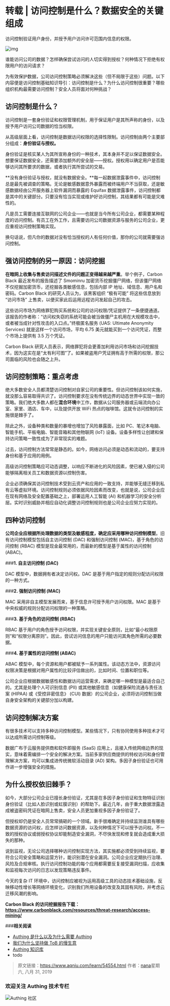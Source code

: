 # 转载 | 访问控制是什么？数据安全的关键组成

访问控制验证用户身份，并授予用户访问许可范围内信息的权限。

<!-- more -->

![img](https://www.aqniu.com/wp-content/uploads/2019/08/bigstock-219048286_1200x-1.jpg)

谁能访问公司的数据？怎样确保尝试访问的人切实得到授权？何种情况下拒绝有权限用户的访问请求？

为有效保护数据，公司访问控制策略必须解决这些（但不局限于这些）问题。以下内容便是访问控制基础知识导引：访问控制是什么？为什么访问控制很重要？哪些组织机构最需要访问控制？安全人员将面对何种挑战？

## 访问控制是什么？

访问控制是一套身份验证和权限管理机制，用于保证用户是其所声称的身份，以及授予用户访问公司数据的恰当权限。

从高级层面上看，访问控制是数据访问权限的选择性限制。访问控制由两个主要部分组成：**身份验证与授权。**

身份验证是核实某人为其所宣称身份的一种技术，其本身并不足以保证数据安全。想要保证数据安全，还需要添加额外的安全层——授权。授权用以确定用户是否能够访问其所要求的数据，或者执行其所尝试的交易。

**没有身份验证与授权，就没有数据安全。**每一起数据泄露事件中，访问控制总是最先被调查的策略。无论是敏感数据意外暴露而被终端用户不当获取，还是敏感数据经由公开服务器上软件漏洞而暴露的 Equifax 数据泄露事件，访问控制都是其中的关键部分。只要没有恰当实现或维护好访问控制，其结果都有可能是灾难性的。

凡是员工需要连接互联网的公司企业——也就是当今所有公司企业，都需要某种程度的访问控制。有员工在外工作，且需要访问公司数据资源与服务的公司企业，更应重视访问控制策略实现。

换句话说，但凡你的数据对没有恰当授权的人有任何价值，那你的公司就需要强访问控制。

## 强访问控制的另一原因：访问挖掘

**在暗网上收集与售卖访问描述文件的问题正变得越来越严重**。举个例子，Carbon Black 最近发布的报告描述了 Smominru 加密货币挖掘僵尸网络，但该僵尸网络不仅挖掘加密货币，还挖掘各类敏感信息，包括内部 IP 地址、域信息、用户名和密码。Carbon Black 的研究人员认为，该黑客组织 “极有可能” 将这些信息放到 “访问市场” 上售卖，以便买家此后运用远程访问发起自己的攻击。

这些访问市场为网络罪犯购买系统和公司的访问权限/凭证提供了一条便捷通道。该报告的作者称：“访问权失窃的系统可能会被当做僵尸主机用在大规模攻击中，或者被当成针对性攻击的入口点。”终极匿名服务 (UAS: Ultimate Anonymity Services) 就是这样一个访问市场，平均 6.75 美元就能买到一个访问凭证，而整个市场上提供有 3.5 万个凭证。

Carbon Black 研究人员表示，网络罪犯将会更善加利用访问市场和访问挖掘技术，因为这实在是“太有利可图”了。如果被盗用户凭证拥有高于所需的权限，那公司面临的风险也会随之上升。

## 访问控制策略：重点考虑

绝大多数安全人员都清楚访问控制对自家公司的重要性。但访问控制该如何实施，就没那么容易取得共识了。访问控制要求在没有传统边界的动态世界中实现一致的策略。我们绝大多数人都在**混合环境**中工作，数据从公司服务器或云端流向办公室、家里、酒店、车中，以及提供开放 WiFi 热点的咖啡馆。这就令访问控制的实施很是棘手了。

除此之外，设备种类和数量的暴增也增加了风险暴露面，比如 PC、笔记本电脑、智能手机、平板电脑、智能音箱和其他物联网 (IoT) 设备。设备多样性让创建和保持访问策略一致性成为了非常现实的难题。

过去，访问控制方法常常是静态的。如今，网络访问必须是动态和流动的，要支持身份和基于应用的用例。

高级访问控制策略应可动态调整，以响应不断进化的风险因素，使已被入侵的公司能够隔离相关员工和数据资源以控制伤害。

企业必须确保其访问控制技术受到云资产和应用的一致支持，并能够无缝迁移到私有云等虚拟环境。访问控制规则必须依据风险因素而改变，也就是说，公司企业应在现有网络及安全配置基础之上，部署运用人工智能 (AI) 和机器学习的安全分析层。实时识别威胁并相应自动化调整访问控制规则也是公司企业应努力实现的。

## 四种访问控制

**公司企业应根据所处理数据的类型及敏感程度，确定应采用哪种访问控制模型**。旧有访问控制模型包括自主访问控制 (DAC) 和强制访问控制 (MAC)，基于角色的访问控制 (RBAC) 模型是现金最常用的，而最新的模型是基于属性的访问控制 (ABAC)。

###**1. 自主访问控制 (DAC)**

DAC 模型中，数据拥有者决定访问权。DAC 是基于用户指定的规则分配访问权限的一种方式。

###**2. 强制访问控制 (MAC)**

MAC 采用非自主模型发展而来，基于信息许可授予用户访问权限。MAC 是基于中央权威的规则分配访问权限的一种策略。

###**3. 基于角色的访问控制 (RBAC)**

RBAC 基于用户的角色授予访问权限，并实现关键安全原则，比如“最小权限原则”和“权限分离原则”。因此，尝试访问信息的用户只能访问其角色所需的必要数据。

###**4. 基于属性的访问控制 (ABAC)**

ABAC 模型中，每个资源和用户都被赋予一系列属性。该动态方法中，资源访问权限决策是根据对用户属性的比较评估做出的，比如时间、位置和职位等。

公司企业应根据数据敏感性和数据访问运营需求，来确定哪一种模型是最适合自己的。尤其是处理个人可识别信息 (PII) 或其他敏感信息（如健康保险流通与责任法案 (HIPAA) 或《受控非密信息》 (CUI) 数据）的公司企业，必须将访问控制当做自身安全架构的关键部分加以构建。

## 访问控制解决方案

有很多技术可以支持多种访问控制模型。某些情况下，只有协同使用多种技术才可以达成所需访问控制等级。

数据广布于云服务提供商和软件即服务 (SaaS) 应用上，且接入传统网络边界的现实，意味着需编排一个安全的解决方案。当前多家供应商提供的特权访问和身份管理解决方案，均可以集成进传统微软活动目录 (AD) 架构。多因子身份验证也可用作进一步增强安全的措施。

## 为什么授权依旧棘手？

如今，大部分公司企业已擅长身份验证，尤其是在多因子身份验证和生物特征识别身份验证（比如人脸识别或虹膜识别）的帮助下。最近几年，由于重大数据泄露造成被盗密码凭证在暗网上售卖，安全人员更加重视多因子身份验证了。

但授权却仍是安全人员常常搞砸的一个领域。新手很难确定并持续监测谁具有哪些数据资源的访问权，应怎样访问数据资源，以及何种情况下可以授予访问权。不一致的授权协议或弱授权协议却能制造安全漏洞，不尽快发现和修复就会造成重大损失的那种。

说到监视，无论公司选择哪种访问控制实现方法，其实施都必须受到持续监视，要符合公司安全策略和运营方针，能识别潜在安全漏洞。公司企业应定期执行治理、风险及合规审核。执行访问控制功能的每个应用都需要反复接受漏洞扫描，应收集和监视每次访问的日志以发现策略违反事件。

今天的复杂 IT 环境中，访问控制应被视为运用高级工具的动态技术基础设施，反映移动性增长等网络环境变化，识别我们所用设备的改变及其固有风险，并考虑云迁移风潮的影响。

**Carbon Black 的访问挖掘报告下载：https://www.carbonblack.com/resources/threat-research/access-mining/**



###**相关阅读**
* [Authing 是什么以及为什么需要 Authing](https://authing.cn/blog//Authing%E6%98%AF%E4%BB%80%E4%B9%88%E4%BB%A5%E5%8F%8A%E4%B8%BA%E4%BB%80%E4%B9%88%E9%9C%80%E8%A6%81Authing.html)
* [我们为什么坚持做 ToB 的慢生意](https://authing.cn/blog//我们为什么坚持做ToB的慢生意.html)
* [Authing 知识库](https://learn.authing.cn/authing/)
* todo

> 原文链接：https://www.aqniu.com/learn/54554.html 作者：[nana](https://www.aqniu.com/vip/nana)星期六, 八月 31, 2019

### 欢迎关注 Authing 技术专栏
![Authing 社区](https://cdn.authing.cn/blog/Authing_mini.jpg)